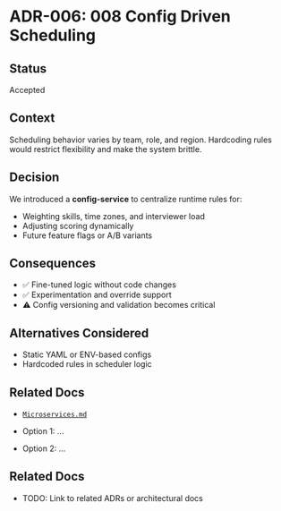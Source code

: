 # ADR-006: 008 Config Driven Scheduling

## Status
Accepted

## Context

Scheduling behavior varies by team, role, and region. Hardcoding rules would restrict flexibility and make the system
brittle.



## Decision

We introduced a **config-service** to centralize runtime rules for:

- Weighting skills, time zones, and interviewer load
- Adjusting scoring dynamically
- Future feature flags or A/B variants



## Consequences

- ✅ Fine-tuned logic without code changes
- ✅ Experimentation and override support
- ⚠️ Config versioning and validation becomes critical



## Alternatives Considered

- Static YAML or ENV-based configs
- Hardcoded rules in scheduler logic

## Related Docs

- [`Microservices.md`](../Microservices.md)


- Option 1: ...
- Option 2: ...

## Related Docs
- TODO: Link to related ADRs or architectural docs
